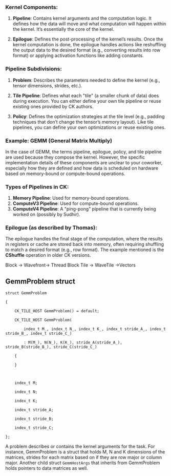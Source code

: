 ### Kernel Components:

1. **Pipeline**: Contains kernel arguments and the computation logic. It defines how the data will move and what computation will happen within the kernel. It’s essentially the core of the kernel.
    
2. **Epilogue**: Defines the post-processing of the kernel’s results. Once the kernel computation is done, the epilogue handles actions like reshuffling the output data to the desired format (e.g., converting results into row format) or applying activation functions like adding constants.
    

### Pipeline Subdivisions:

1. **Problem**: Describes the parameters needed to define the kernel (e.g., tensor dimensions, strides, etc.).
    
2. **Tile Pipeline**: Defines what each "tile" (a smaller chunk of data) does during execution. You can either define your own tile pipeline or reuse existing ones provided by CK authors.
    
3. **Policy**: Defines the optimization strategies at the tile level (e.g., padding techniques that don’t change the tensor’s memory layout). Like tile pipelines, you can define your own optimizations or reuse existing ones.
    

### Example: GEMM (General Matrix Multiply)

In the case of GEMM, the terms pipeline, epilogue, policy, and tile pipeline are used because they compose the kernel. However, the specific implementation details of these components are unclear to your coworker, especially how they are defined and how data is scheduled on hardware based on memory-bound or compute-bound operations.

### Types of Pipelines in CK:

1. **Memory Pipeline**: Used for memory-bound operations.
2. **ComputeV3 Pipeline**: Used for compute-bound operations.
3. **ComputeV4 Pipeline**: A "ping-pong" pipeline that is currently being worked on (possibly by Sudhir).

### Epilogue (as described by Thomas):

The epilogue handles the final stage of the computation, where the results in registers or cache are stored back into memory, often requiring shuffling to match a desired format (e.g., row format). The example mentioned is the **CShuffle** operation in older CK versions.

Block -> Wavefront-> Thread
Block Tile -> WaveTile ->Vectors

## GemmProblem struct


```
struct GemmProblem

{

    CK_TILE_HOST GemmProblem() = default;

    CK_TILE_HOST GemmProblem(

        index_t M_, index_t N_, index_t K_, index_t stride_A_, index_t stride_B_, index_t stride_C_)

        : M(M_), N(N_), K(K_), stride_A(stride_A_), stride_B(stride_B_), stride_C(stride_C_)

    {

    }

  

    index_t M;

    index_t N;

    index_t K;

    index_t stride_A;

    index_t stride_B;

    index_t stride_C;

};
```

A problem describes or contains the kernel arguments for the task. For instance, GemmProblem is a struct that holds M, N and K dimensions of the matrices, strides for each matrix based on if they are row major or column major. Another child struct ```GemmHostArgs``` that inherits from GemmProblem holds pointers to data matrices as well. 


